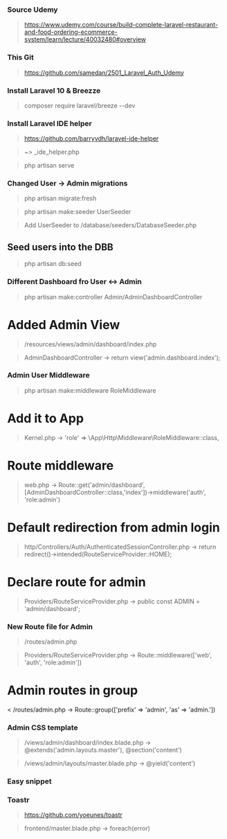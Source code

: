 ### Source Udemy

> https://www.udemy.com/course/build-complete-laravel-restaurant-and-food-ordering-ecommerce-system/learn/lecture/40032480#overview

### This Git

> https://github.com/samedan/2501_Laravel_Auth_Udemy

### Install Laravel 10 & Breezze

> composer require laravel/breeze --dev

### Install Laravel IDE helper

> https://github.com/barryvdh/laravel-ide-helper

> ~> \_ide_helper.php

> php artisan serve

### Changed User -> Admin migrations

> php artisan migrate:fresh

> php artisan make:seeder UserSeeder

> Add UserSeeder to /database/seeders/DatabaseSeeder.php

## Seed users into the DBB

> php artisan db:seed

### Different Dashboard fro User <-> Admin

> php artisan make:controller Admin/AdminDashboardController

# Added Admin View

> /resources/views/admin/dashboard/index.php

> AdminDashboardController -> return view('admin.dashboard.index');

### Admin User Middleware

> php artisan make:middleware RoleMiddleware

# Add it to App

> Kernel.php -> 'role' => \App\Http\Middleware\RoleMiddleware::class,

# Route middleware

> web.php -> Route::get('admin/dashboard', [AdminDashboardController::class,'index'])->middleware('auth', 'role:admin')

# Default redirection from admin login

> http/Controllers/Auth/AuthenticatedSessionController.php -> return redirect()->intended(RouteServiceProvider::HOME);

# Declare route for admin

> Providers/RouteServiceProvider.php -> public const ADMIN = 'admin/dashboard';

### New Route file for Admin

> /routes/admin.php

> Providers/RouteServiceProvider.php -> Route::middleware(['web', 'auth', 'role:admin'])

# Admin routes in group

< /routes/admin.php -> Route::group(['prefix' => 'admin', 'as' => 'admin.'])

### Admin CSS template

> /views/admin/dashboard/index.blade.php -> @extends('admin.layouts.master'), @section('content')

> /views/admin/layouts/master.blade.php -> @yield('content')

### Easy snippet

### Toastr

> https://github.com/yoeunes/toastr

> frontend/master.blade.php -> foreach(error)
